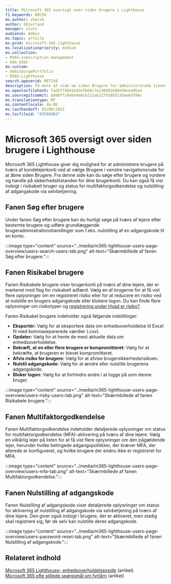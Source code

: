 ```yaml
---
title: Microsoft 365 oversigt over siden brugere i Lighthouse
f1.keywords: NOCSH
ms.author: sharik
author: SKjerland
manager: scotv
audience: Admin
ms.topic: article
ms.prod: microsoft-365-lighthouse
ms.localizationpriority: medium
ms.collection:
- M365-subscription-management
- Adm_O365
ms.custom:
- AdminSurgePortfolio
- M365-Lighthouse
search.appverid: MET150
description: Få mere at vide om siden Brugere for administrerede tjenesteudbydere ved Microsoft 365 Lighthouse.
ms.openlocfilehash: fad5ff4b41b43efb68c7e230401b80e50cea95a4
ms.sourcegitcommit: bdd6ffc6ebe4e6cb212ab22793d9513dae6d798c
ms.translationtype: MT
ms.contentlocale: da-DK
ms.lasthandoff: 03/08/2022
ms.locfileid: "63592483"
---
```

# <a name="microsoft-365-lighthouse-users-page-overview"></a>Microsoft 365 oversigt over siden brugere i Lighthouse 

Microsoft 365 Lighthouse giver dig mulighed for at administrere brugere på tværs af kundelejerkonti ved at vælge Brugere i venstre navigationsrude for at åbne siden Brugere. Fra denne side kan du søge efter brugere og vurdere og handle på sikkerhedstilstanden for dine brugerkonti. Du kan også få vist indsigt i risikabelt bruger og status for multifaktorgodkendelse og nulstilling af adgangskode via selvbetjening.  
  
## <a name="search-users-tab"></a>Fanen Søg efter brugere  
  
Under fanen Søg efter brugere kan du hurtigt søge på tværs af lejere efter bestemte brugere og udføre grundlæggende brugeradministrationshandlinger som f.eks. nulstilling af en adgangskode til en konto.

:::image type="content" source="../media/m365-lighthouse-users-page-overview/users-search-users-tab.png" alt-text="Skærmbillede af fanen Søg efter brugere.":::

## <a name="risky-users-tab"></a>Fanen Risikabel brugere

Fanen Risikabele brugere viser brugerkonti på tværs af dine lejere, der er markeret med flag for risikabelt adfærd. Vælg en af brugerne for at få vist flere oplysninger om en registreret risiko eller for at reducere en risiko ved at nulstille en brugers adgangskode eller blokere logon. Du kan finde flere oplysninger om risikotyper og [registrering under Hvad er risiko?](/azure/active-directory/identity-protection/concept-identity-protection-risks).

Fanen Risikabel brugere indeholder også følgende indstillinger:
- **Eksportér:** Vælg for at eksportere data om enhedsoverholdelse til Excel fil med kommaseparerede værdier (.csv).
- **Opdater:** Vælg for at hente de mest aktuelle data om enhedsoverholdelse.
- **Bekræft, at en eller flere brugere er kompromitteret:** Vælg for at bekræfte, at brugeren er blevet kompromitteret.
- **Afvis risiko for brugere:** Vælg for at afvise brugersikkerhedsrisikoen.  
- **Nulstil adgangskode:** Vælg for at ændre eller nulstille brugerens adgangskode.
- **Bloker logon:** Vælg for at forhindre andre i at logge på som denne bruger.

:::image type="content" source="../media/m365-lighthouse-users-page-overview/users-risky-users-tab.png" alt-text="Skærmbillede af fanen Risikabele brugere.":::

## <a name="multifactor-authentication-tab"></a>Fanen Multifaktorgodkendelse

Fanen Multifaktorgodkendelse indeholder detaljerede oplysninger om status for multifaktorgodkendelse (MFA)-aktivering på tværs af dine lejere. Vælg en vilkårlig lejer på listen for at få vist flere oplysninger om den pågældende lejer, herunder hvilke betingede adgangspolitikker, der kræver MFA, der allerede er konfigureret, og hvilke brugere der endnu ikke er registreret for MFA.

:::image type="content" source="../media/m365-lighthouse-users-page-overview/users-mfa-tab.png" alt-text="Skærmbillede af fanen Multifaktorgodkendelse.":::

## <a name="password-reset-tab"></a>Fanen Nulstilling af adgangskode

Fanen Nulstilling af adgangskode viser detaljerede oplysninger om status for aktivering af nulstilling af adgangskode via selvbetjening på tværs af dine lejere. Den giver også indsigt i brugere, der er aktiveret, men stadig skal registrere sig, før de selv kan nulstille deres adgangskode.

:::image type="content" source="../media/m365-lighthouse-users-page-overview/users-password-reset-tab.png" alt-text="Skærmbillede af fanen Nulstilling af adgangskode.":::

## <a name="related-content"></a>Relateret indhold

[Microsoft 365 Lighthouse- enhedsoverholdelsesside](m365-lighthouse-device-compliance-page-overview.md) (artikel)\
[Microsoft 365 ofte stillede spørgsmål om fyrtårn](m365-lighthouse-faq.yml) (artikel)
